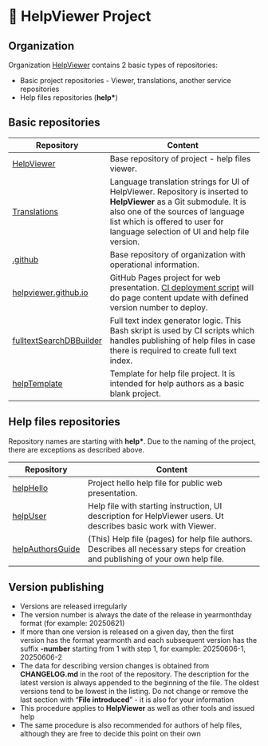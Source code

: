 # 🔎 HelpViewer Project

## Organization

Organization [HelpViewer][HelpViewer] contains 2 basic types of repositories:

- Basic project repositories - Viewer, translations, another service repositories
- Help files repositories (**help\***)

## Basic repositories

| Repository | Content |
|---|---|
| [HelpViewer][RHelpViewer] | Base repository of project - help files viewer. |
| [Translations][RTranslations] | Language translation strings for UI of HelpViewer. Repository is inserted to **HelpViewer** as a Git submodule. It is also one of the sources of language list which is offered to user for language selection of UI and help file version. |
| [.github][R.github] | Base repository of organization with operational information. |
| [helpviewer.github.io][RWebHello] | GitHub Pages project for web presentation. [CI deployment script][RWebHelloDeploy] will do page content update with defined version number to deploy. |
| [fulltextSearchDBBuilder][FTSIndexBuilder] | Full text index generator logic. This Bash skript is used by CI scripts which handles publishing of help files in case there is required to create full text index. |
| [helpTemplate][RhelpTemplate] | Template for help file project. It is intended for help authors as a basic blank project. |

## Help files repositories

Repository names are starting with **help\***. Due to the naming of the project, there are exceptions as described above.

| Repository | Content |
|---|---|
| [helpHello][RhelpHello] | Project hello help file for public web presentation. |
| [helpUser][RhelpUser] | Help file with starting instruction, UI description for HelpViewer users. Ut describes basic work with Viewer. |
| [helpAuthorsGuide][RhelpAuthorsGuide] | (This) Help file (pages) for help file authors. Describes all necessary steps for creation and publishing of your own help file. |

## Version publishing

- Versions are released irregularly
- The version number is always the date of the release in yearmonthday format (for example: 20250621)
- If more than one version is released on a given day, then the first version has the format yearmonth and each subsequent version has the suffix **-number** starting from 1 with step 1, for example: 20250606-1, 20250606-2
- The data for describing version changes is obtained from **CHANGELOG.md** in the root of the repository. The description for the latest version is always appended to the beginning of the file. The oldest versions tend to be lowest in the listing. Do not change or remove the last section with “**File introduced**” - it is also for your information
- This procedure applies to **HelpViewer** as well as other tools and issued help
- The same procedure is also recommended for authors of help files, although they are free to decide this point on their own

[HelpViewer]: https://github.com/HelpViewer "HelpViewer"
[RHelpViewer]: https://github.com/HelpViewer/HelpViewer "HelpViewer"
[RTranslations]: https://github.com/HelpViewer/Translations "Translation"
[RWebHello]: https://github.com/HelpViewer/helpviewer.github.io "Project web presentation"
[RWebHelloDeploy]: https://github.com/HelpViewer/helpviewer.github.io/actions/workflows/toPages.yml "Project web presentation - deployment"
[FTSIndexBuilder]: https://github.com/HelpViewer/fulltextSearchDBBuilder "Full text index builder"
[RhelpTemplate]: https://github.com/HelpViewer/helpTemplate "Help file project template"
[RhelpHello]: https://github.com/HelpViewer/helpHello
[RhelpUser]: https://github.com/HelpViewer/helpUser
[RhelpAuthorsGuide]: https://github.com/HelpViewer/helpAuthorsGuide
[R.github]: https://github.com/HelpViewer/.github "Repository with basic information"
